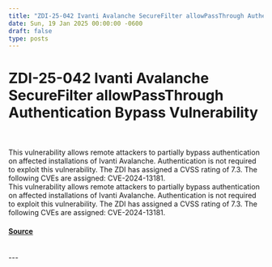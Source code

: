 ```yaml
---
title: "ZDI-25-042 Ivanti Avalanche SecureFilter allowPassThrough Authentication Bypass Vulnerability"
date: Sun, 19 Jan 2025 00:00:00 -0600
draft: false
type: posts
---
```

# ZDI-25-042 Ivanti Avalanche SecureFilter allowPassThrough Authentication Bypass Vulnerability

<br/>

<br/>
This vulnerability allows remote attackers to partially bypass authentication on affected installations of Ivanti Avalanche. Authentication is not required to exploit this vulnerability. The ZDI has assigned a CVSS rating of 7.3. The following CVEs are assigned: CVE-2024-13181.
<br/>
This vulnerability allows remote attackers to partially bypass authentication on affected installations of Ivanti Avalanche. Authentication is not required to exploit this vulnerability. The ZDI has assigned a CVSS rating of 7.3. The following CVEs are assigned: CVE-2024-13181.

#### [Source](http://www.zerodayinitiative.com/advisories/ZDI-25-042/)

<br/>
---

